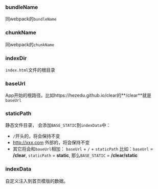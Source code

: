 ### bundleName
同webpack的`bundleName`
### chunkName
同webpack的`chunkName`
### indexDir
`index.html`文件的根目录
### baseUrl
App开始的根路径。比如https://hezedu.github.io/clear的**/clear**就是`baseUrl`
### staticPath
静态文件目录， 会添加`BASE_STATIC`到`indexData`中：
- `/`开头的，将会保持不变
- http://xxx.com 外部的，将会保持不变
- 其它将会和`baueUrl`相加： `baseUrl` + `/` + `staticPath`
比如：`baseUrl` = **/clear**, `staticPath` = **static**, 那么`BASE_STATIC` = **/clear/static**

### indexData
自定义注入到首页模版的数据。
